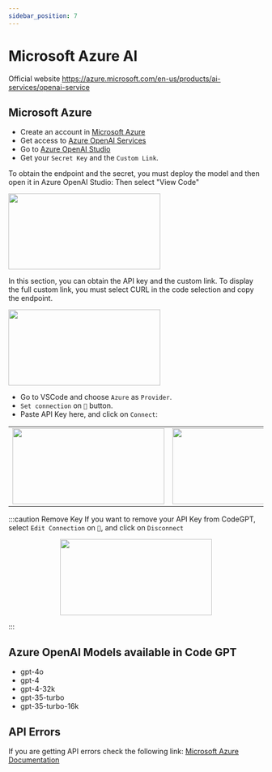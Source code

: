 ```yaml
---
sidebar_position: 7
---
```


# Microsoft Azure AI

Official website https://azure.microsoft.com/en-us/products/ai-services/openai-service

## Microsoft Azure
- Create an account in [Microsoft Azure](https://azure.microsoft.com/en-us/free)
- Get access to [Azure OpenAI Services](https://azure.microsoft.com/en-us/products/ai-services/openai-service)
- Go to [Azure OpenAI Studio](https://oai.azure.com/)
- Get your `Secret Key` and the `Custom Link`.

To obtain the endpoint and the secret, you must deploy the model and then open it in Azure OpenAI Studio:
Then select "View Code"

<img width="300" height="150" src="[https://github.com/davila7/code-gpt-docs/assets/37567214/e10dc9fb-78d8-41bc-a8d1-901a596db974](https://github.com/davila7/code-gpt-docs/assets/6216945/863be7d6-da26-460e-a365-c40b282d81e1)" />

In this section, you can obtain the API key and the custom link. To display the full custom link, you must select CURL in the code selection and copy the endpoint.

  <img width="300" height="150" src="[https://github.com/davila7/code-gpt-docs/assets/37567214/e10dc9fb-78d8-41bc-a8d1-901a596db974](https://github.com/davila7/code-gpt-docs/assets/6216945/fd18b7d8-24e9-4d00-8e33-52710fab4a56)" />

- Go to VSCode and choose `Azure` as `Provider`.
- `Set connection` on `🔑` button.
- Paste API Key here, and click on `Connect`:
 
<table>
  <tr>
    <td align="center">
      <img width="300" height="150" src="https://github.com/davila7/code-gpt-docs/assets/37567214/e10dc9fb-78d8-41bc-a8d1-901a596db974" />
    </td>
    <td align="center">
      <img width="300" height="150" src="https://github.com/davila7/code-gpt-docs/assets/37567214/2abd9605-9f98-49e8-bcad-19ee425d0dcc"/>  
       </td>
  </tr>
</table>

:::caution Remove Key
If you want to remove your API Key from CodeGPT, select `Edit Connection` on `🔑`, and click on `Disconnect`

<p align="center">
      <img width="300" height="150" src="https://github.com/davila7/code-gpt-docs/assets/37567214/b07e86e4-cbdd-46be-b8f5-7c19344610d1" />
</p>

:::

## Azure OpenAI Models available in Code GPT
- gpt-4o
- gpt-4
- gpt-4-32k
- gpt-35-turbo
- gpt-35-turbo-16k

## API Errors
If you are getting API errors check the following link: [Microsoft Azure Documentation](https://azure.microsoft.com/en-us/products/ai-services/openai-service/)
